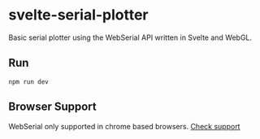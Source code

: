 # svelte-serial-plotter

Basic serial plotter using the WebSerial API written in Svelte and WebGL.

## Run

`npm run dev`

## Browser Support

WebSerial only supported in chrome based browsers. [Check support](https://caniuse.com/web-serial)
